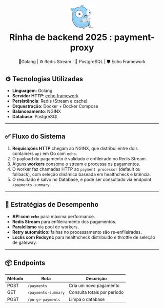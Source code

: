 <h1 align="center">
  <img src="./gopher_game.svg" width="80"/>
  <br>
 Rinha de backend 2025 : payment-proxy
</h1>
<p align="center">
  🐹Golang | ⚙️ Redis Stream | 🐘 PostgreSQL | 🛡️ Echo Framework
</p>

##

## ⚙️ Tecnologias Utilizadas

- **Linguagem**: Golang
- **Servidor HTTP**: [echo framework](https://github.com/labstack/echo)
- **Persistência**: Redis (Stream e cache)
- **Orquestração**: Docker + Docker Compose
- **Balanceamento**: NGINX
- **Database**: PostgreSQL

---

## ✅ Fluxo do Sistema

1. **Requisições HTTP** chegam ao NGINX, que distribui entre dois containers `api` em Go com `echo`.
2. O payload do pagamento é validado e enfileirado no Redis Stream.
3. Alguns **workers** consome o stream e processa os pagamentos.
4. O worker faz chamadas HTTP ao `payment processor` (default ou fallback), com seleção dinâmica baseada em healthcheck e latência.
5. O resultado é salvo no Database, e pode ser consultado via endpoint `/payments-summary`.

---

## 🚀 Estratégias de Desempenho

- **API com `echo`** para máxima performance.
- **Redis Stream** para enfileiramento dos pagamentos.
- **Paralelismo** via pool de workers.
- **Retry automático**: falhas no processamento são re-enfileiradas.
- **Locks com Redsync** para healthcheck distribuído e throttle de seleção de gateway.

---

## 📦 Endpoints

| Método | Rota                | Descrição                          |
|--------|---------------------|------------------------------------|
| POST   | `/payments`         | Cria um novo pagamento             |
| GET    | `/payments-summary` | Consulta totais por periodo        |
| POST   | `/purge-payments`   | Limpa o database                   |
